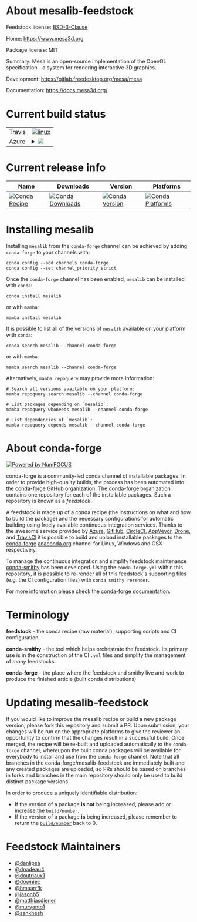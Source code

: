About mesalib-feedstock
=======================

Feedstock license: [BSD-3-Clause](https://github.com/conda-forge/mesalib-feedstock/blob/main/LICENSE.txt)

Home: https://www.mesa3d.org

Package license: MIT

Summary: Mesa is an open-source implementation of the OpenGL specification - a system for rendering interactive 3D graphics.

Development: https://gitlab.freedesktop.org/mesa/mesa

Documentation: https://docs.mesa3d.org/

Current build status
====================


<table><tr>
    <td>Travis</td>
    <td>
      <a href="https://app.travis-ci.com/conda-forge/mesalib-feedstock">
        <img alt="linux" src="https://img.shields.io/travis/com/conda-forge/mesalib-feedstock/main.svg?label=Linux">
      </a>
    </td>
  </tr>
    
  <tr>
    <td>Azure</td>
    <td>
      <details>
        <summary>
          <a href="https://dev.azure.com/conda-forge/feedstock-builds/_build/latest?definitionId=3084&branchName=main">
            <img src="https://dev.azure.com/conda-forge/feedstock-builds/_apis/build/status/mesalib-feedstock?branchName=main">
          </a>
        </summary>
        <table>
          <thead><tr><th>Variant</th><th>Status</th></tr></thead>
          <tbody><tr>
              <td>linux_64</td>
              <td>
                <a href="https://dev.azure.com/conda-forge/feedstock-builds/_build/latest?definitionId=3084&branchName=main">
                  <img src="https://dev.azure.com/conda-forge/feedstock-builds/_apis/build/status/mesalib-feedstock?branchName=main&jobName=linux&configuration=linux%20linux_64_" alt="variant">
                </a>
              </td>
            </tr><tr>
              <td>linux_aarch64</td>
              <td>
                <a href="https://dev.azure.com/conda-forge/feedstock-builds/_build/latest?definitionId=3084&branchName=main">
                  <img src="https://dev.azure.com/conda-forge/feedstock-builds/_apis/build/status/mesalib-feedstock?branchName=main&jobName=linux&configuration=linux%20linux_aarch64_" alt="variant">
                </a>
              </td>
            </tr><tr>
              <td>linux_ppc64le</td>
              <td>
                <a href="https://dev.azure.com/conda-forge/feedstock-builds/_build/latest?definitionId=3084&branchName=main">
                  <img src="https://dev.azure.com/conda-forge/feedstock-builds/_apis/build/status/mesalib-feedstock?branchName=main&jobName=linux&configuration=linux%20linux_ppc64le_" alt="variant">
                </a>
              </td>
            </tr><tr>
              <td>osx_64</td>
              <td>
                <a href="https://dev.azure.com/conda-forge/feedstock-builds/_build/latest?definitionId=3084&branchName=main">
                  <img src="https://dev.azure.com/conda-forge/feedstock-builds/_apis/build/status/mesalib-feedstock?branchName=main&jobName=osx&configuration=osx%20osx_64_" alt="variant">
                </a>
              </td>
            </tr><tr>
              <td>osx_arm64</td>
              <td>
                <a href="https://dev.azure.com/conda-forge/feedstock-builds/_build/latest?definitionId=3084&branchName=main">
                  <img src="https://dev.azure.com/conda-forge/feedstock-builds/_apis/build/status/mesalib-feedstock?branchName=main&jobName=osx&configuration=osx%20osx_arm64_" alt="variant">
                </a>
              </td>
            </tr>
          </tbody>
        </table>
      </details>
    </td>
  </tr>
</table>

Current release info
====================

| Name | Downloads | Version | Platforms |
| --- | --- | --- | --- |
| [![Conda Recipe](https://img.shields.io/badge/recipe-mesalib-green.svg)](https://anaconda.org/conda-forge/mesalib) | [![Conda Downloads](https://img.shields.io/conda/dn/conda-forge/mesalib.svg)](https://anaconda.org/conda-forge/mesalib) | [![Conda Version](https://img.shields.io/conda/vn/conda-forge/mesalib.svg)](https://anaconda.org/conda-forge/mesalib) | [![Conda Platforms](https://img.shields.io/conda/pn/conda-forge/mesalib.svg)](https://anaconda.org/conda-forge/mesalib) |

Installing mesalib
==================

Installing `mesalib` from the `conda-forge` channel can be achieved by adding `conda-forge` to your channels with:

```
conda config --add channels conda-forge
conda config --set channel_priority strict
```

Once the `conda-forge` channel has been enabled, `mesalib` can be installed with `conda`:

```
conda install mesalib
```

or with `mamba`:

```
mamba install mesalib
```

It is possible to list all of the versions of `mesalib` available on your platform with `conda`:

```
conda search mesalib --channel conda-forge
```

or with `mamba`:

```
mamba search mesalib --channel conda-forge
```

Alternatively, `mamba repoquery` may provide more information:

```
# Search all versions available on your platform:
mamba repoquery search mesalib --channel conda-forge

# List packages depending on `mesalib`:
mamba repoquery whoneeds mesalib --channel conda-forge

# List dependencies of `mesalib`:
mamba repoquery depends mesalib --channel conda-forge
```


About conda-forge
=================

[![Powered by
NumFOCUS](https://img.shields.io/badge/powered%20by-NumFOCUS-orange.svg?style=flat&colorA=E1523D&colorB=007D8A)](https://numfocus.org)

conda-forge is a community-led conda channel of installable packages.
In order to provide high-quality builds, the process has been automated into the
conda-forge GitHub organization. The conda-forge organization contains one repository
for each of the installable packages. Such a repository is known as a *feedstock*.

A feedstock is made up of a conda recipe (the instructions on what and how to build
the package) and the necessary configurations for automatic building using freely
available continuous integration services. Thanks to the awesome service provided by
[Azure](https://azure.microsoft.com/en-us/services/devops/), [GitHub](https://github.com/),
[CircleCI](https://circleci.com/), [AppVeyor](https://www.appveyor.com/),
[Drone](https://cloud.drone.io/welcome), and [TravisCI](https://travis-ci.com/)
it is possible to build and upload installable packages to the
[conda-forge](https://anaconda.org/conda-forge) [anaconda.org](https://anaconda.org/)
channel for Linux, Windows and OSX respectively.

To manage the continuous integration and simplify feedstock maintenance
[conda-smithy](https://github.com/conda-forge/conda-smithy) has been developed.
Using the ``conda-forge.yml`` within this repository, it is possible to re-render all of
this feedstock's supporting files (e.g. the CI configuration files) with ``conda smithy rerender``.

For more information please check the [conda-forge documentation](https://conda-forge.org/docs/).

Terminology
===========

**feedstock** - the conda recipe (raw material), supporting scripts and CI configuration.

**conda-smithy** - the tool which helps orchestrate the feedstock.
                   Its primary use is in the construction of the CI ``.yml`` files
                   and simplify the management of *many* feedstocks.

**conda-forge** - the place where the feedstock and smithy live and work to
                  produce the finished article (built conda distributions)


Updating mesalib-feedstock
==========================

If you would like to improve the mesalib recipe or build a new
package version, please fork this repository and submit a PR. Upon submission,
your changes will be run on the appropriate platforms to give the reviewer an
opportunity to confirm that the changes result in a successful build. Once
merged, the recipe will be re-built and uploaded automatically to the
`conda-forge` channel, whereupon the built conda packages will be available for
everybody to install and use from the `conda-forge` channel.
Note that all branches in the conda-forge/mesalib-feedstock are
immediately built and any created packages are uploaded, so PRs should be based
on branches in forks and branches in the main repository should only be used to
build distinct package versions.

In order to produce a uniquely identifiable distribution:
 * If the version of a package **is not** being increased, please add or increase
   the [``build/number``](https://docs.conda.io/projects/conda-build/en/latest/resources/define-metadata.html#build-number-and-string).
 * If the version of a package **is** being increased, please remember to return
   the [``build/number``](https://docs.conda.io/projects/conda-build/en/latest/resources/define-metadata.html#build-number-and-string)
   back to 0.

Feedstock Maintainers
=====================

* [@danlipsa](https://github.com/danlipsa/)
* [@dnadeau4](https://github.com/dnadeau4/)
* [@doutriaux1](https://github.com/doutriaux1/)
* [@downiec](https://github.com/downiec/)
* [@hmaarrfk](https://github.com/hmaarrfk/)
* [@jasonb5](https://github.com/jasonb5/)
* [@matthiasdiener](https://github.com/matthiasdiener/)
* [@muryanto1](https://github.com/muryanto1/)
* [@sankhesh](https://github.com/sankhesh/)

